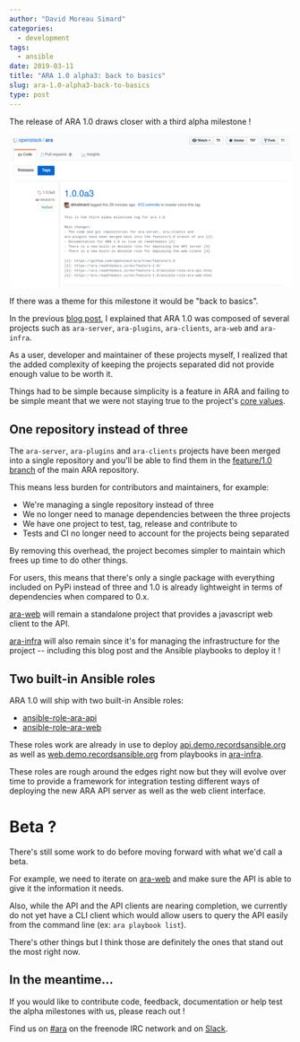```yaml
---
author: "David Moreau Simard"
categories:
  - development
tags:
  - ansible
date: 2019-03-11
title: "ARA 1.0 alpha3: back to basics"
slug: ara-1.0-alpha3-back-to-basics
type: post
---
```


The release of ARA 1.0 draws closer with a third alpha milestone !

![changelog](changelog.png)

If there was a theme for this milestone it would be "back to basics".

In the previous [blog post](https://ara.recordsansible.org/blog/2019/01/16/introducing-new-projects-for-the-upcoming-1.0-release/),
I explained that ARA 1.0 was composed of several projects such as ``ara-server``,
``ara-plugins``, ``ara-clients``, ``ara-web`` and ``ara-infra``.

As a user, developer and maintainer of these projects myself, I realized that
the added complexity of keeping the projects separated did not provide enough
value to be worth it.

Things had to be simple because simplicity is a feature in ARA and failing to
be simple meant that we were not staying true to the project's [core values](https://ara.readthedocs.io/en/stable/manifesto.html).

## One repository instead of three

The ``ara-server``, ``ara-plugins`` and ``ara-clients`` projects have been
merged into a single repository and you'll be able to find them in the
[feature/1.0 branch](https://github.com/openstack/ara/tree/feature/1.0) of the
main ARA repository.

This means less burden for contributors and maintainers, for example:

- We're managing a single repository instead of three
- We no longer need to manage dependencies between the three projects
- We have one project to test, tag, release and contribute to
- Tests and CI no longer need to account for the projects being separated

By removing this overhead, the project becomes simpler to maintain which
frees up time to do other things.

For users, this means that there's only a single package with everything
included on PyPi instead of three and 1.0 is already lightweight in terms of
dependencies when compared to 0.x.

[ara-web](https://github.com/openstack/ara-web) will remain a standalone project
that provides a javascript web client to the API.

[ara-infra](https://github.com/openstack/ara-infra) will also remain since it's
for managing the infrastructure for the project -- including this blog post and
the Ansible playbooks to deploy it !

## Two built-in Ansible roles

ARA 1.0 will ship with two built-in Ansible roles:

- [ansible-role-ara-api](https://ara.readthedocs.io/en/feature-1.0/ansible-role-ara-api.html)
- [ansible-role-ara-web](https://ara.readthedocs.io/en/feature-1.0/ansible-role-ara-web.html)

These roles work are already in use to deploy
[api.demo.recordsansible.org](https://api.demo.recordsansible.org) as
well as [web.demo.recordsansible.org](https://web.demo.recordsansible.org) from
playbooks in [ara-infra](https://github.com/openstack/ara-infra/commit/a797094b61d3dd5f7ccb25849499489ed40cafea).

These roles are rough around the edges right now but they will evolve over
time to provide a framework for integration testing different ways of deploying
the new ARA API server as well as the web client interface.

# Beta ?

There's still some work to do before moving forward with what we'd call a beta.

For example, we need to iterate on [ara-web](https://github.com/openstack/ara-web)
and make sure the API is able to give it the information it needs.

Also, while the API and the API clients are nearing completion, we currently do
not yet have a CLI client which would allow users to query the API easily from
the command line (ex: ``ara playbook list``).

There's other things but I think those are definitely the ones that stand out
the most right now.

## In the meantime...

If you would like to contribute code, feedback, documentation or help test the
alpha milestones with us, please reach out !

Find us on [#ara](http://webchat.freenode.net/?channels=%23ara) on the freenode IRC
network and on [Slack](https://join.slack.com/t/arecordsansible/shared_invite/enQtMjMxNzI4ODAxMDQxLWU4MmZhZTI4ZjRjOTUwZTM2MzM3MzcwNDU1YzFmNzRlMzI0NTUzNDY1MWJlNThhM2I4ZTViZjUwZTRkNTBiM2I).
